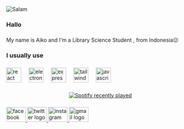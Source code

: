 ![Salam](https://media2.giphy.com/media/v1.Y2lkPTc5MGI3NjExaDhlZGJrY2dkcWQ0eGlveWYxYjhmdjBkZGF0bTk0bzc0YXk1bzlmYiZlcD12MV9pbnRlcm5hbF9naWZfYnlfaWQmY3Q9Zw/cLiOAvpdFZqAo/giphy.gif)

<h3 align="left">Hallo</h3>

###

<p align="left">My name is Aiko and I'm a Library Science Student , from Indonesia😕</p>

###

<h3 align="left">I usually use</h3>

###

<div align="left">
  <img src="https://cdn.jsdelivr.net/gh/devicons/devicon/icons/react/react-original.svg" height="40" alt="react logo"  />
  <img width="12" />
  <img src="https://cdn.jsdelivr.net/gh/devicons/devicon/icons/electron/electron-original.svg" height="40" alt="electron logo"  />
  <img width="12" />
  <img src="https://cdn.jsdelivr.net/gh/devicons/devicon/icons/express/express-original.svg" height="40" alt="express logo"  />
  <img width="12" />
  <img src="https://cdn.jsdelivr.net/gh/devicons/devicon/icons/tailwindcss/tailwindcss-original-wordmark.svg" height="40" alt="tailwindcss logo"  />
  <img width="12" />
  <img src="https://cdn.jsdelivr.net/gh/devicons/devicon/icons/javascript/javascript-original.svg" height="40" alt="javascript logo"  />
</div>

###

<div align="center">
  <a href="https://open.spotify.com/user/Aikocak">
    <img src="https://spotify-recently-played-readme.vercel.app/api?user=Aikocak&count=5&unique=false" alt="Spotify recently played"  />
  </a>
</div>

###

<div align="left">
  <a href="https://www.facebook.com/kido.quickdraw" target="_blank">
    <img src="https://raw.githubusercontent.com/maurodesouza/profile-readme-generator/master/src/assets/icons/social/facebook/default.svg" width="52" height="40" alt="facebook logo"  />
  </a>
  <a href="https://x.com/jjoaiko_" target="_blank">
    <img src="https://raw.githubusercontent.com/maurodesouza/profile-readme-generator/master/src/assets/icons/social/twitter/default.svg" width="52" height="40" alt="twitter logo"  />
  </a>
  <a href="https://www.instagram.com/ndtspring/" target="_blank">
    <img src="https://raw.githubusercontent.com/maurodesouza/profile-readme-generator/master/src/assets/icons/social/instagram/default.svg" width="52" height="40" alt="instagram logo"  />
  </a>
  <a href="jokoaiko8b@gmail.com" target="_blank">
    <img src="https://raw.githubusercontent.com/maurodesouza/profile-readme-generator/master/src/assets/icons/social/gmail/default.svg" width="52" height="40" alt="gmail logo"  />
  </a>
</div>

###
